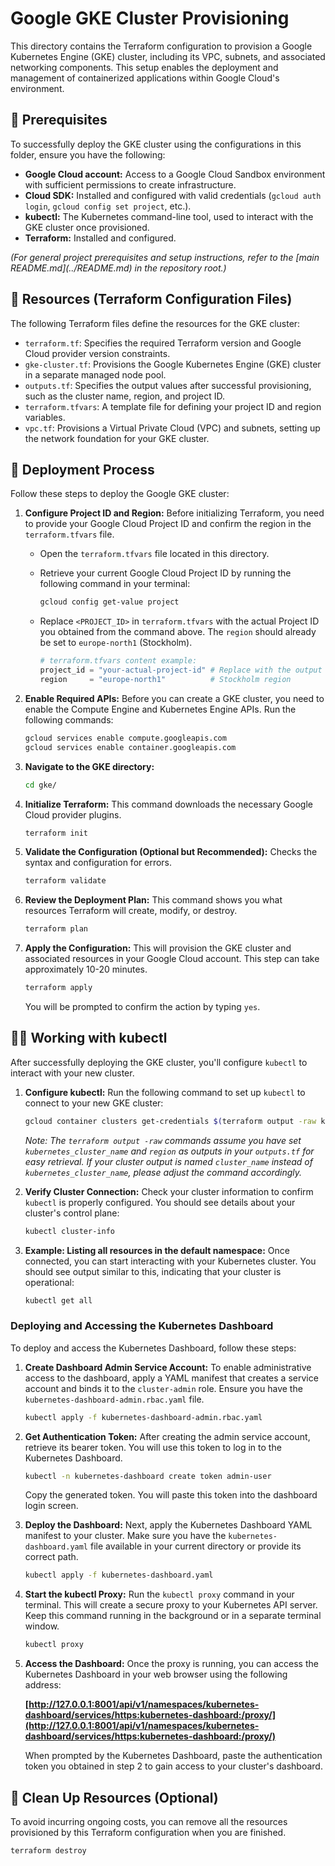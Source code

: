 # Google GKE Cluster Provisioning

This directory contains the Terraform configuration to provision a Google Kubernetes Engine (GKE) cluster, including its VPC, subnets, and associated networking components. This setup enables the deployment and management of containerized applications within Google Cloud's environment.

## 🧰 Prerequisites

To successfully deploy the GKE cluster using the configurations in this folder, ensure you have the following:

* **Google Cloud account:** Access to a Google Cloud Sandbox environment with sufficient permissions to create infrastructure.
* **Cloud SDK:** Installed and configured with valid credentials (`gcloud auth login`, `gcloud config set project`, etc.).
* **kubectl:** The Kubernetes command-line tool, used to interact with the GKE cluster once provisioned.
* **Terraform:** Installed and configured.

*(For general project prerequisites and setup instructions, refer to the \[main README.md](../README.md) in the repository root.)*

## 📂 Resources (Terraform Configuration Files)

The following Terraform files define the resources for the GKE cluster:

* `terraform.tf`: Specifies the required Terraform version and Google Cloud provider version constraints.
* `gke-cluster.tf`: Provisions the Google Kubernetes Engine (GKE) cluster in a separate managed node pool.
* `outputs.tf`: Specifies the output values after successful provisioning, such as the cluster name, region, and project ID.
* `terraform.tfvars`: A template file for defining your project ID and region variables.
* `vpc.tf`: Provisions a Virtual Private Cloud (VPC) and subnets, setting up the network foundation for your GKE cluster.

## 🚀 Deployment Process

Follow these steps to deploy the Google GKE cluster:

1.  **Configure Project ID and Region:**
    Before initializing Terraform, you need to provide your Google Cloud Project ID and confirm the region in the `terraform.tfvars` file.

    * Open the `terraform.tfvars` file located in this directory.
    * Retrieve your current Google Cloud Project ID by running the following command in your terminal:

        ```bash
        gcloud config get-value project
        ```
    * Replace `<PROJECT_ID>` in `terraform.tfvars` with the actual Project ID you obtained from the command above. The `region` should already be set to `europe-north1` (Stockholm).

        ```terraform
        # terraform.tfvars content example:
        project_id = "your-actual-project-id" # Replace with the output of gcloud command
        region     = "europe-north1"          # Stockholm region
        ```

2.  **Enable Required APIs:**
    Before you can create a GKE cluster, you need to enable the Compute Engine and Kubernetes Engine APIs. Run the following commands:

    ```bash
    gcloud services enable compute.googleapis.com
    gcloud services enable container.googleapis.com
    ```

3.  **Navigate to the GKE directory:**

    ```bash
    cd gke/
    ```

4.  **Initialize Terraform:**
    This command downloads the necessary Google Cloud provider plugins.

    ```bash
    terraform init
    ```

5.  **Validate the Configuration (Optional but Recommended):**
    Checks the syntax and configuration for errors.

    ```bash
    terraform validate
    ```

6.  **Review the Deployment Plan:**
    This command shows you what resources Terraform will create, modify, or destroy.

    ```bash
    terraform plan
    ```

7.  **Apply the Configuration:**
    This will provision the GKE cluster and associated resources in your Google Cloud account. This step can take approximately 10-20 minutes.

    ```bash
    terraform apply
    ```

    You will be prompted to confirm the action by typing `yes`.

## 👩‍💻 Working with kubectl

After successfully deploying the GKE cluster, you'll configure `kubectl` to interact with your new cluster.

1.  **Configure kubectl:**
    Run the following command to set up `kubectl` to connect to your new GKE cluster:

    ```bash
    gcloud container clusters get-credentials $(terraform output -raw kubernetes_cluster_name) --region $(terraform output -raw region)
    ```

    *Note: The `terraform output -raw` commands assume you have set `kubernetes_cluster_name` and `region` as outputs in your `outputs.tf` for easy retrieval. If your cluster output is named `cluster_name` instead of `kubernetes_cluster_name`, please adjust the command accordingly.*

2.  **Verify Cluster Connection:**
    Check your cluster information to confirm `kubectl` is properly configured. You should see details about your cluster's control plane:

    ```bash
    kubectl cluster-info
    ```

3.  **Example: Listing all resources in the default namespace:**
    Once connected, you can start interacting with your Kubernetes cluster. You should see output similar to this, indicating that your cluster is operational:

    ```bash
    kubectl get all
    ```

### Deploying and Accessing the Kubernetes Dashboard

To deploy and access the Kubernetes Dashboard, follow these steps:

1.  **Create Dashboard Admin Service Account:**
    To enable administrative access to the dashboard, apply a YAML manifest that creates a service account and binds it to the `cluster-admin` role. Ensure you have the `kubernetes-dashboard-admin.rbac.yaml` file.

    ```bash
    kubectl apply -f kubernetes-dashboard-admin.rbac.yaml
    ```

2.  **Get Authentication Token:**
    After creating the admin service account, retrieve its bearer token. You will use this token to log in to the Kubernetes Dashboard.

    ```bash
    kubectl -n kubernetes-dashboard create token admin-user
    ```
    Copy the generated token. You will paste this token into the dashboard login screen.

3.  **Deploy the Dashboard:**
    Next, apply the Kubernetes Dashboard YAML manifest to your cluster. Make sure you have the `kubernetes-dashboard.yaml` file available in your current directory or provide its correct path.

    ```bash
    kubectl apply -f kubernetes-dashboard.yaml
    ```

4.  **Start the kubectl Proxy:**
    Run the `kubectl proxy` command in your terminal. This will create a secure proxy to your Kubernetes API server. Keep this command running in the background or in a separate terminal window.

    ```bash
    kubectl proxy
    ```

5.  **Access the Dashboard:**
    Once the proxy is running, you can access the Kubernetes Dashboard in your web browser using the following address:

    **[http://127.0.0.1:8001/api/v1/namespaces/kubernetes-dashboard/services/https:kubernetes-dashboard:/proxy/](http://127.0.0.1:8001/api/v1/namespaces/kubernetes-dashboard/services/https:kubernetes-dashboard:/proxy/)**

    When prompted by the Kubernetes Dashboard, paste the authentication token you obtained in step 2 to gain access to your cluster's dashboard.

## 🧹 Clean Up Resources (Optional)

To avoid incurring ongoing costs, you can remove all the resources provisioned by this Terraform configuration when you are finished.

```bash
terraform destroy
```
